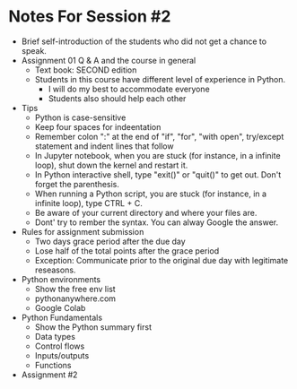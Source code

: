 # Notes For Session #2
- Brief self-introduction of the students who did not get a chance to speak.
- Assignment 01 Q & A and the course in general
    - Text book: SECOND edition
    - Students in this course have different level of experience in Python. 
        - I will do my best to accommodate everyone
        - Students also should help each other 
- Tips 
    - Python is case-sensitive
    - Keep four spaces for indeentation
    - Remember colon ":" at the end of "if", "for", "with open", try/except statement and indent lines that follow
    - In Jupyter notebook, when you are stuck (for instance, in a infinite loop), shut down the kernel and restart it.
    - In Python interactive shell, type "exit()" or "quit()" to get out. Don't forget the parenthesis.
    - When running a Python script, you are stuck (for instance, in a infinite loop), type CTRL + C.
    - Be aware of your current directory and where your files are.
    - Dont' try to rember the syntax. You can alway Google the answer. 
- Rules for assignment submission
    - Two days grace period after the due day
    - Lose half of the total points after the grace period 
    - Exception: Communicate prior to the original due day with legitimate reseasons. 
- Python environments
    - Show the free env list
    - pythonanywhere.com
    - Google Colab
- Python Fundamentals 
    - Show the Python summary first 
    - Data types
    - Control flows
    - Inputs/outputs
    - Functions
- Assignment #2
